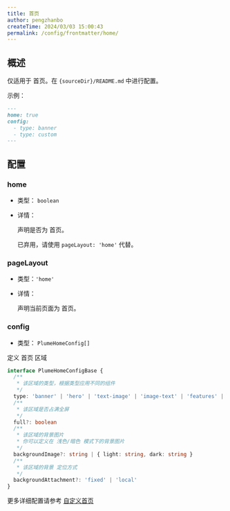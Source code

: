 ```yaml
---
title: 首页
author: pengzhanbo
createTime: 2024/03/03 15:00:43
permalink: /config/frontmatter/home/
---
```


## 概述

仅适用于 首页。在 `{sourceDir}/README.md` 中进行配置。

示例：

```md
---
home: true
config:
  - type: banner
  - type: custom
---
```

## 配置

### home <Badge type="warning" text="弃用" />

- 类型： `boolean`
- 详情：

  声明是否为 首页。

  已弃用，请使用 `pageLayout: 'home'` 代替。

### pageLayout

- 类型：`'home'`
- 详情：

  声明当前页面为 首页。

### config

- 类型： `PlumeHomeConfig[]`

定义 首页 区域

```ts
interface PlumeHomeConfigBase {
  /**
   * 该区域的类型，根据类型应用不同的组件
   */
  type: 'banner' | 'hero' | 'text-image' | 'image-text' | 'features' | 'profile' | 'custom' | string
  /**
   * 该区域是否占满全屏
   */
  full?: boolean
  /**
   * 该区域的背景图片
   * 你可以定义在 浅色/暗色 模式下的背景图片
   */
  backgroundImage?: string | { light: string, dark: string }
  /**
   * 该区域的背景 定位方式
   */
  backgroundAttachment?: 'fixed' | 'local'
}
```

更多详细配置请参考 [自定义首页](../../guide/自定义首页.md)
